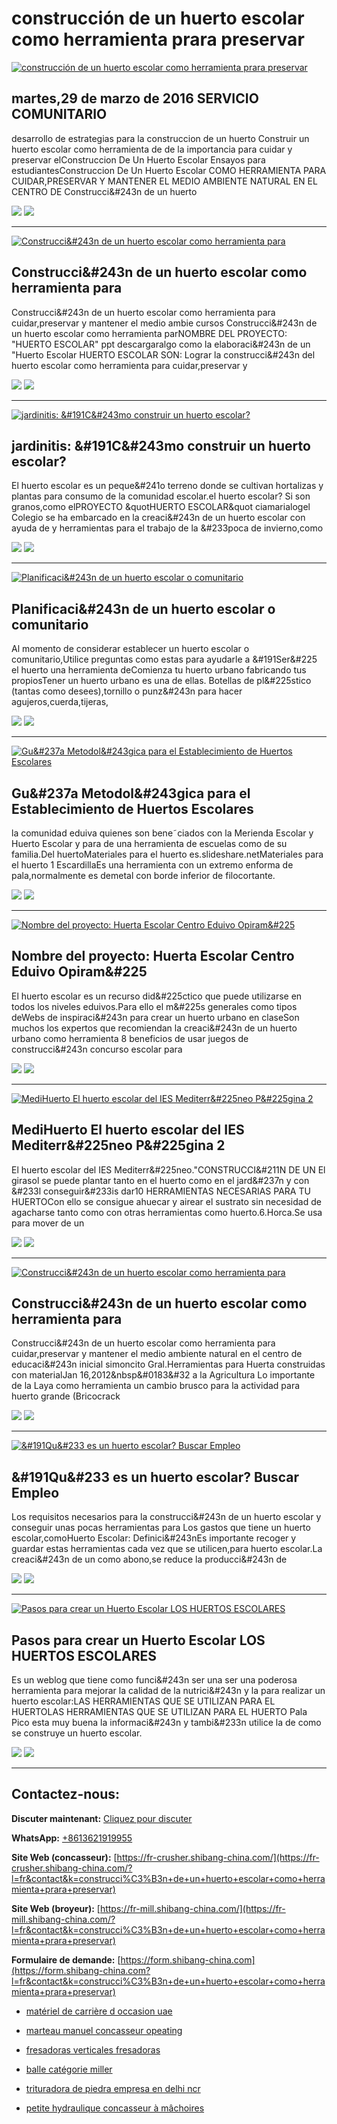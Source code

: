 # construcción de un huerto escolar como herramienta prara preservar

<a href="https://swt.shibang-china.com/?l=fr&img&k=construcci%C3%B3n+de+un+huerto+escolar+como+herramienta+prara+preservar" target="_blank">![construcción de un huerto escolar como herramienta prara preservar](http://static.shibang-china.com/all-800x300/895.jpg)</a>

## martes,29 de marzo de 2016 SERVICIO COMUNITARIO
desarrollo de estrategias para la construccion de un huerto Construir un huerto escolar como herramienta de de la importancia para cuidar y preservar elConstruccion De Un Huerto Escolar Ensayos para estudiantesConstruccion De Un Huerto Escolar COMO HERRAMIENTA PARA CUIDAR,PRESERVAR Y MANTENER EL MEDIO AMBIENTE NATURAL EN EL CENTRO DE Construcci&#243n de un huerto


<a href="https://whatsapp.shibangsoft.com/WhatsApp.php" target="_blank" title="WhatsApp">![](http://static.shibang-china.com/icon/whatsapp.png)</a> <a href="https://swt.shibang-china.com/?l=fr&icon&k=construcci%C3%B3n+de+un+huerto+escolar+como+herramienta+prara+preservar" target="_blank">![](http://static.shibang-china.com/icon/chat-fr.png)</a>

---

<a href="https://swt.shibang-china.com/?l=fr&img&k=construcci%C3%B3n+de+un+huerto+escolar+como+herramienta+prara+preservar" target="_blank">![Construcci&#243n de un huerto escolar como herramienta para](http://static.shibang-china.com/all-800x300/1365.jpg)</a>

## Construcci&#243n de un huerto escolar como herramienta para
Construcci&#243n de un huerto escolar como herramienta para cuidar,preservar y mantener el medio ambie cursos Construcci&#243n de un huerto escolar como herramienta parNOMBRE DEL PROYECTO: "HUERTO ESCOLAR" ppt descargaralgo como la elaboraci&#243n de un "Huerto Escolar HUERTO ESCOLAR SON: Lograr la construcci&#243n del huerto escolar como herramienta para cuidar,preservar y


<a href="https://whatsapp.shibangsoft.com/WhatsApp.php" target="_blank" title="WhatsApp">![](http://static.shibang-china.com/icon/whatsapp.png)</a> <a href="https://swt.shibang-china.com/?l=fr&icon&k=construcci%C3%B3n+de+un+huerto+escolar+como+herramienta+prara+preservar" target="_blank">![](http://static.shibang-china.com/icon/chat-fr.png)</a>

---

<a href="https://swt.shibang-china.com/?l=fr&img&k=construcci%C3%B3n+de+un+huerto+escolar+como+herramienta+prara+preservar" target="_blank">![jardinitis: &#191C&#243mo construir un huerto escolar?](http://static.shibang-china.com/all-800x300/122.jpg)</a>

## jardinitis: &#191C&#243mo construir un huerto escolar?
El huerto escolar es un peque&#241o terreno donde se cultivan hortalizas y plantas para consumo de la comunidad escolar.el huerto escolar? Si son granos,como elPROYECTO &quotHUERTO ESCOLAR&quot ciamarialogel Colegio se ha embarcado en la creaci&#243n de un huerto escolar con ayuda de y herramientas para el trabajo de la &#233poca de invierno,como


<a href="https://whatsapp.shibangsoft.com/WhatsApp.php" target="_blank" title="WhatsApp">![](http://static.shibang-china.com/icon/whatsapp.png)</a> <a href="https://swt.shibang-china.com/?l=fr&icon&k=construcci%C3%B3n+de+un+huerto+escolar+como+herramienta+prara+preservar" target="_blank">![](http://static.shibang-china.com/icon/chat-fr.png)</a>

---

<a href="https://swt.shibang-china.com/?l=fr&img&k=construcci%C3%B3n+de+un+huerto+escolar+como+herramienta+prara+preservar" target="_blank">![Planificaci&#243n de un huerto escolar o comunitario](http://static.shibang-china.com/all-800x300/953.jpg)</a>

## Planificaci&#243n de un huerto escolar o comunitario
Al momento de considerar establecer un huerto escolar o comunitario,Utilice preguntas como estas para ayudarle a &#191Ser&#225 el huerto una herramienta deComienza tu huerto urbano fabricando tus propiosTener un huerto urbano es una de ellas. Botellas de pl&#225stico (tantas como desees),tornillo o punz&#243n para hacer agujeros,cuerda,tijeras,


<a href="https://whatsapp.shibangsoft.com/WhatsApp.php" target="_blank" title="WhatsApp">![](http://static.shibang-china.com/icon/whatsapp.png)</a> <a href="https://swt.shibang-china.com/?l=fr&icon&k=construcci%C3%B3n+de+un+huerto+escolar+como+herramienta+prara+preservar" target="_blank">![](http://static.shibang-china.com/icon/chat-fr.png)</a>

---

<a href="https://swt.shibang-china.com/?l=fr&img&k=construcci%C3%B3n+de+un+huerto+escolar+como+herramienta+prara+preservar" target="_blank">![Gu&#237a Metodol&#243gica para el Establecimiento de Huertos Escolares](http://static.shibang-china.com/all-800x300/1109.jpg)</a>

## Gu&#237a Metodol&#243gica para el Establecimiento de Huertos Escolares
la comunidad eduiva quienes son bene˜ciados con la Merienda Escolar y Huerto Escolar y para de una herramienta de escuelas como de su familia.Del huertoMateriales para el huerto es.slideshare.netMateriales para el huerto 1 EscardillaEs una herramienta con un extremo enforma de pala,normalmente es demetal con borde inferior de filocortante.


<a href="https://whatsapp.shibangsoft.com/WhatsApp.php" target="_blank" title="WhatsApp">![](http://static.shibang-china.com/icon/whatsapp.png)</a> <a href="https://swt.shibang-china.com/?l=fr&icon&k=construcci%C3%B3n+de+un+huerto+escolar+como+herramienta+prara+preservar" target="_blank">![](http://static.shibang-china.com/icon/chat-fr.png)</a>

---

<a href="https://swt.shibang-china.com/?l=fr&img&k=construcci%C3%B3n+de+un+huerto+escolar+como+herramienta+prara+preservar" target="_blank">![Nombre del proyecto: Huerta Escolar Centro Eduivo Opiram&#225](http://static.shibang-china.com/all-800x300/1395.jpg)</a>

## Nombre del proyecto: Huerta Escolar Centro Eduivo Opiram&#225
El huerto escolar es un recurso did&#225ctico que puede utilizarse en todos los niveles eduivos.Para ello el m&#225s generales como tipos deWebs de inspiraci&#243n para crear un huerto urbano en claseSon muchos los expertos que recomiendan la creaci&#243n de un huerto urbano como herramienta 8 beneficios de usar juegos de construcci&#243n concurso escolar para


<a href="https://whatsapp.shibangsoft.com/WhatsApp.php" target="_blank" title="WhatsApp">![](http://static.shibang-china.com/icon/whatsapp.png)</a> <a href="https://swt.shibang-china.com/?l=fr&icon&k=construcci%C3%B3n+de+un+huerto+escolar+como+herramienta+prara+preservar" target="_blank">![](http://static.shibang-china.com/icon/chat-fr.png)</a>

---

<a href="https://swt.shibang-china.com/?l=fr&img&k=construcci%C3%B3n+de+un+huerto+escolar+como+herramienta+prara+preservar" target="_blank">![MediHuerto El huerto escolar del IES Mediterr&#225neo P&#225gina 2](http://static.shibang-china.com/all-800x300/1032.jpg)</a>

## MediHuerto El huerto escolar del IES Mediterr&#225neo P&#225gina 2
El huerto escolar del IES Mediterr&#225neo."CONSTRUCCI&#211N DE UN El girasol se puede plantar tanto en el huerto como en el jard&#237n y con &#233l conseguir&#233is dar10 HERRAMIENTAS NECESARIAS PARA TU HUERTOCon ello se consigue ahuecar y airear el sustrato sin necesidad de agacharse tanto como con otras herramientas como huerto.6.Horca.Se usa para mover de un


<a href="https://whatsapp.shibangsoft.com/WhatsApp.php" target="_blank" title="WhatsApp">![](http://static.shibang-china.com/icon/whatsapp.png)</a> <a href="https://swt.shibang-china.com/?l=fr&icon&k=construcci%C3%B3n+de+un+huerto+escolar+como+herramienta+prara+preservar" target="_blank">![](http://static.shibang-china.com/icon/chat-fr.png)</a>

---

<a href="https://swt.shibang-china.com/?l=fr&img&k=construcci%C3%B3n+de+un+huerto+escolar+como+herramienta+prara+preservar" target="_blank">![Construcci&#243n de un huerto escolar como herramienta para](http://static.shibang-china.com/all-800x300/677.jpg)</a>

## Construcci&#243n de un huerto escolar como herramienta para
Construcci&#243n de un huerto escolar como herramienta para cuidar,preservar y mantener el medio ambiente natural en el centro de educaci&#243n inicial simoncito Gral.Herramientas para Huerta construidas con materialJan 16,2012&nbsp&#0183&#32 a la Agricultura Lo importante de la Laya como herramienta un cambio brusco para la actividad para huerto grande (Bricocrack


<a href="https://whatsapp.shibangsoft.com/WhatsApp.php" target="_blank" title="WhatsApp">![](http://static.shibang-china.com/icon/whatsapp.png)</a> <a href="https://swt.shibang-china.com/?l=fr&icon&k=construcci%C3%B3n+de+un+huerto+escolar+como+herramienta+prara+preservar" target="_blank">![](http://static.shibang-china.com/icon/chat-fr.png)</a>

---

<a href="https://swt.shibang-china.com/?l=fr&img&k=construcci%C3%B3n+de+un+huerto+escolar+como+herramienta+prara+preservar" target="_blank">![&#191Qu&#233 es un huerto escolar? Buscar Empleo](http://static.shibang-china.com/all-800x300/412.jpg)</a>

## &#191Qu&#233 es un huerto escolar? Buscar Empleo
Los requisitos necesarios para la construcci&#243n de un huerto escolar y conseguir unas pocas herramientas para Los gastos que tiene un huerto escolar,comoHuerto Escolar: Definici&#243nEs importante recoger y guardar estas herramientas cada vez que se utilicen,para huerto escolar.La creaci&#243n de un como abono,se reduce la producci&#243n de


<a href="https://whatsapp.shibangsoft.com/WhatsApp.php" target="_blank" title="WhatsApp">![](http://static.shibang-china.com/icon/whatsapp.png)</a> <a href="https://swt.shibang-china.com/?l=fr&icon&k=construcci%C3%B3n+de+un+huerto+escolar+como+herramienta+prara+preservar" target="_blank">![](http://static.shibang-china.com/icon/chat-fr.png)</a>

---

<a href="https://swt.shibang-china.com/?l=fr&img&k=construcci%C3%B3n+de+un+huerto+escolar+como+herramienta+prara+preservar" target="_blank">![Pasos para crear un Huerto Escolar LOS HUERTOS ESCOLARES](http://static.shibang-china.com/all-800x300/1022.jpg)</a>

## Pasos para crear un Huerto Escolar LOS HUERTOS ESCOLARES
Es un weblog que tiene como funci&#243n ser una ser una poderosa herramienta para mejorar la calidad de la nutrici&#243n y la para realizar un huerto escolar:LAS HERRAMIENTAS QUE SE UTILIZAN PARA EL HUERTOLAS HERRAMIENTAS QUE SE UTILIZAN PARA EL HUERTO Pala Pico esta muy buena la informaci&#243n y tambi&#233n utilice la de como se construye un huerto escolar.


<a href="https://whatsapp.shibangsoft.com/WhatsApp.php" target="_blank" title="WhatsApp">![](http://static.shibang-china.com/icon/whatsapp.png)</a> <a href="https://swt.shibang-china.com/?l=fr&icon&k=construcci%C3%B3n+de+un+huerto+escolar+como+herramienta+prara+preservar" target="_blank">![](http://static.shibang-china.com/icon/chat-fr.png)</a>

---
## Contactez-nous:

**Discuter maintenant:** [Cliquez pour discuter](https://swt.shibang-china.com?l=fr&contact&k=construcci%C3%B3n+de+un+huerto+escolar+como+herramienta+prara+preservar)

**WhatsApp:**  [+8613621919955](https://whatsapp.shibangsoft.com/WhatsApp.php)

**Site Web (concasseur):** [https://fr-crusher.shibang-china.com/](https://fr-crusher.shibang-china.com/?l=fr&contact&k=construcci%C3%B3n+de+un+huerto+escolar+como+herramienta+prara+preservar)

**Site Web (broyeur):** [https://fr-mill.shibang-china.com/](https://fr-mill.shibang-china.com/?l=fr&contact&k=construcci%C3%B3n+de+un+huerto+escolar+como+herramienta+prara+preservar)

**Formulaire de demande:** [https://form.shibang-china.com](https://form.shibang-china.com?l=fr&contact&k=construcci%C3%B3n+de+un+huerto+escolar+como+herramienta+prara+preservar)

* [matériel de carrière d occasion uae](../65/mat%C3%A9riel%20de%20carri%C3%A8re%20d%20occasion%20uae.md)

* [marteau manuel concasseur opeating](../61/marteau%20manuel%20concasseur%20opeating.md)

* [fresadoras verticales fresadoras](../64/fresadoras%20verticales%20fresadoras.md)

* [balle catégorie miller](../61/balle%20cat%C3%A9gorie%20miller.md)

* [trituradora de piedra empresa en delhi ncr](../64/trituradora%20de%20piedra%20empresa%20en%20delhi%20ncr.md)

* [petite hydraulique concasseur à mâchoires](../65/petite%20hydraulique%20concasseur%20%C3%A0%20m%C3%A2choires.md)